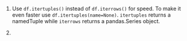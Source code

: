 1. Use `df.itertuples()` instead of `df.iterrows()` for speed. To make it even faster use `df.itertuples(name=None)`. `itertuples` returns a namedTuple while `iterrows` returns a pandas.Series object.

2. 